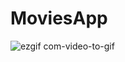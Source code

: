 # MoviesApp

![ezgif com-video-to-gif](https://user-images.githubusercontent.com/73849363/119635287-3572a680-be1c-11eb-95ef-b3c132f76642.gif)

